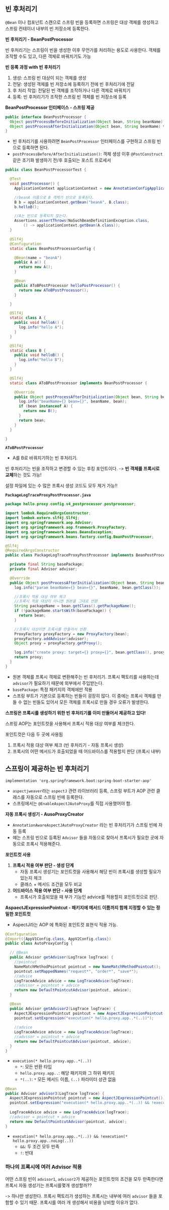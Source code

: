 ## 빈 후처리기

`@Bean` 이나 컴포넌트 스캔으로 스프링 빈을 등록하면 스프링은 대상 객체를 생성하고 스프링 컨테이너 내부의 빈 저장소에 등록한다.



**빈 후처리기 - BeanPostProcessor**

빈 후처리기는 스프링이 빈을 생성한 이후 무언가를 처리하는 용도로 사용한다. 객체를 조작할 수도 있고, 다른 객체로 바꿔치기도 가능



**빈 등록 과정 with 빈 후처리기**

1. 생성: 스프링 빈 대상이 되는 객체를 생성
2. 전달: 생성된 객체를 빈 저장소에 등록하기 전에 빈 후처리기에 전달
3. 후 처리 작업: 전달된 빈 객체를 조작하거나 다른 객체로 바꿔치기
4. 등록: 빈 후처리기가 조작한 스프링 빈 객체를 빈 저장소에 등록



**BeanPostProcessor 인터페이스 - 스프링 제공**

```java
public interface BeanPostProcessor {
  Object postProcessBeforeInitialization(Object bean, String beanName) throws BeansException
  Object postProcessAfterInitialization(Object bean, String beanName) throws BeansException
}
```

- 빈 후처리기를 사용하려면 `BeanPostProcessor` 인터페이스를 구현하고 스프링 빈으로 등록하면 된다.
- `postProcessBefore/AfterInitialization()`: 객체 생성 이후 `@PostConstruct` 같은 초기화 발생하기 전/후 호출되는 포스트 프로세서







```java
public class BeanPostProcessorTest {

  @Test
  void postProcessor() {
    ApplicationContext applicationContext = new AnnotationConfigApplicationContext(BeanPostProcessorConfig.class);

    //beanA 이름으로 B 객체가 빈으로 등록된다.
    B b = applicationContext.getBean("beanA", B.class);
    b.helloB();

    //A는 빈으로 등록되지 않는다.
    Assertions.assertThrows(NoSuchBeanDefinitionException.class,
        () -> applicationContext.getBean(A.class));
  }

  @Slf4j
  @Configuration
  static class BeanPostProcessorConfig {

    @Bean(name = "beanA")
    public A a() {
      return new A();
    }

    @Bean
    public AToBPostProcessor helloPostProcessor() {
      return new AToBPostProcessor();
    }

  }

  @Slf4j
  static class A {
    public void helloA() {
      log.info("hello A");
    }
  }

  @Slf4j
  static class B {
    public void helloB() {
      log.info("hello B");
    }
  }

  @Slf4j
  static class AToBPostProcessor implements BeanPostProcessor {

    @Override
    public Object postProcessAfterInitialization(Object bean, String beanName) {
      log.info("beanName={} bean={}", beanName, bean);
      if (bean instanceof A) {
        return new B();
      }
      return bean;
    }
  }

}
```



**`AToBPostProcessor`**

- A를 B로 바꿔치기하는 빈 후처리기.



빈 후처리기는 빈을 조작하고 변경할 수 있는 후킹 포인트이다. -> **빈 객체를 프록시로 교체**하는 것도 가능!

설정 파일에 있는 수 많은 프록시 생성 코드도 모두 제거 가능!!



**`PackageLogTraceProxyPostProcessor.java`**

```java
package hello.proxy.config.v4_postprocessor.postprocessor;

import lombok.RequiredArgsConstructor;
import lombok.extern.slf4j.Slf4j;
import org.springframework.aop.Advisor;
import org.springframework.aop.framework.ProxyFactory;
import org.springframework.beans.BeansException;
import org.springframework.beans.factory.config.BeanPostProcessor;

@Slf4j
@RequiredArgsConstructor
public class PackageLogTraceProxyPostProcessor implements BeanPostProcessor {

  private final String basePackage;
  private final Advisor advisor;

  @Override
  public Object postProcessAfterInitialization(Object bean, String beanName) throws BeansException {
    log.info("param beanName={} bean={}", beanName, bean.getClass());

    //프록시 적용 대상 여부 체크
    //프록시 적용 대상이 아니면 원본을 그대로 반환
    String packageName = bean.getClass().getPackageName();
    if (!packageName.startsWith(basePackage)) {
      return bean;
    }

    //프록시 대상이면 프록시를 만들어서 반환
    ProxyFactory proxyFactory = new ProxyFactory(bean);
    proxyFactory.addAdvisor(advisor);
    Object proxy = proxyFactory.getProxy();

    log.info("create proxy: target={} proxy={}", bean.getClass(), proxy.getClass());
    return proxy;
  }
}
```

- 원본 객체를 프록시 객체로 변환해주는 빈 후처리기. 프록시 팩토리를 사용하는데 `advisor`가 필요하기 때문에 외부에서 주입받는다.
- `basePackage`: 특정 패키지의 객체에만 적용
- 스프링 부트가 기본으로 등록하는 빈들이 굉장히 많다. 이 중에는 프록시 객체를 만들 수 없는 빈들도 있어서 모든 객체를 프록시로 만들 경우 오류가 발생한다.



**스프링은 프록시를 생성하기 위한 빈 후처리기를 이미 만들어서 제공하고 있다!**

스프링 AOP는 포인트컷을 사용해서 프록시 적용 대상 여부를 체크한다.



포인트컷은 다음 두 곳에 사용됨

1. 프록시 적용 대상 여부 체크 (빈 후처리기 - 자동 프록시 생성)
2. 프록시의 어떤 메서드가 호출되었을 때 어드바이스를 적용할지 판단 (프록시 내부)



## 스프링이 제공하는 빈 후처리기

`implementation 'org.springframework.boot:spring-boot-starter-aop'`

- `aspectjweaver`라는 `aspectJ` 관련 라이브러리 등록, 스프링 부트가 AOP 관련 클래스를 자동으로 스프링 빈에 등록한다.
- 스프링에서는 `@EnableAspectJAutoProxy`를 직접 사용했어야 함.



**자동 프록시 생성기 - AusoProxyCreator**

- `AnnotationAwareAspectJAutoProxyCreator` 라는 빈 후처리기가 스프링 빈에 자동 등록
- 얘는 스프링 빈으로 등록된 `Advisor` 들을 자동으로 찾아서 프록시가 필요한 곳에 자동으로 프록시 적용해준다.



**포인트컷 사용**

1. **프록시 적용 여부 판단 - 생성 단계**
   - 자동 프록시 생성기는 포인트컷을 사용해서 해당 빈이 프록시를 생성할 필요가 있는지 체크
   - 클래스 + 메서드 조건을 모두 비교
2. **어드바이스 적용 여부 판단 - 사용 단계**
   - 프록시가 호출되었을 때 부가 기능인 advice를 적용할지 포인트컷으로 판단.



**AspaectJExpressionPointcut - 패키지에 메서드 이름까지 함께 지정할 수 있는 정밀한 포인트컷**

- AspectJ라는 AOP 에 특화된 포인트컷 표현식 적용 가능.



```java
@Configuration
@Import({AppV1Config.class, AppV2Config.class})
public class AutoProxyConfig {

  // @Bean
  public Advisor getAdvisor(LogTrace logTrace) {
    //pointcut
    NameMatchMethodPointcut pointcut = new NameMatchMethodPointcut();
    pointcut.setMappedNames("request*", "order*", "save*");
    //advice
    LogTraceAdvice advice = new LogTraceAdvice(logTrace);
    //advisor = pointcut + advice
    return new DefaultPointcutAdvisor(pointcut, advice);
  }

  @Bean
  public Advisor getAdvisor2(LogTrace logTrace) {
    AspectJExpressionPointcut pointcut = new AspectJExpressionPointcut();
    pointcut.setExpression("execution(* hello.proxy.app..*(..))");
    
    //advice
    LogTraceAdvice advice = new LogTraceAdvice(logTrace);
    //advisor = pointcut + advice
    return new DefaultPointcutAdvisor(pointcut, advice);
  }
}

```

- `execution(* hello.proxy.app..*(..))`
  - `*`: 모든 반환 타입
  - `hello.proxy.app..`: 해당 패키지와 그 하위 패키지
  - `*(..)`: `*` 모든 메서드 이름, `(..)` 파라미터 상관 없음



```java
@Bean
public Advisor advisor3(LogTrace logTrace) {
  AspectJExpressionPointcut pointcut = new AspectJExpressionPointcut();
  pointcut.setExpression("execution(* hello.proxy.app..*(..)) && !execution(* hello.proxy.app..noLog(..))");
  
  LogTraceAdvice advice = new LogTraceAdvice(logTrace);
  //advisor = pointcut + advice
  return new DefaultPointcutAdvisor(pointcut, advice);
}
```

- `execution(* hello.proxy.app..*(..)) && !execution(* hello.proxy.app..noLog(..))`
  - `&&`: 두 조건 모두 만족
  - `!`: 반대



### 하나의 프록시에 여러 Advisor 적용

어떤 스프링 빈이 `advisor1`, `advisor2`가 제공하는 포인트컷의 조건을 모두 만족한다면 프록시 자동 생성기는 프록시를몇개 생성할까??

-> 하나만 생성한다. 프록시 팩토리가 생성하는 프록시는 내부에 여러 `advisor` 들을 포함할 수 있기 때문. 프록시를 여러 개 생성해서 비용을 낭비할 이유가 없다.